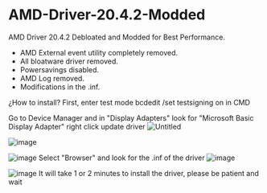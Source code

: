 # AMD-Driver-20.4.2-Modded
AMD Driver 20.4.2 Debloated and Modded for Best Performance.

- AMD External event utility completely removed.
- All bloatware driver removed.
- Powersavings disabled.
- AMD Log removed.
- Modifications in the .inf.

¿How to install?
First, enter test mode
bcdedit /set testsigning on in CMD

Go to Device Manager and in "Display Adapters" look for "Microsoft Basic Display Adapter" right click update driver
![Untitled](https://user-images.githubusercontent.com/88601987/132269156-04aa60fe-c165-4b25-a405-6c922c7f48be.png)

![image](https://user-images.githubusercontent.com/88601987/132269318-b05e37cb-4bff-4d43-8fbc-c08086237458.png)

![image](https://user-images.githubusercontent.com/88601987/132269346-f136e485-f0a0-4f93-b9f3-25d8b62a078c.png)
Select "Browser" and look for the .inf of the driver
![image](https://user-images.githubusercontent.com/88601987/132269361-c6011df1-0a24-42e1-8238-fbb1c238c906.png)

![image](https://user-images.githubusercontent.com/88601987/132269409-609d27b1-6935-4101-8d94-a52b7a705943.png)
It will take 1 or 2 minutes to install the driver, please be patient and wait
